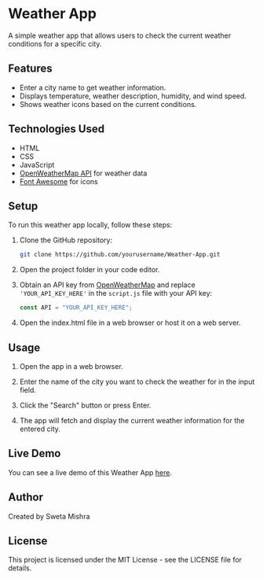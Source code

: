 # Weather App

A simple weather app that allows users to check the current weather conditions for a specific city.

## Features

- Enter a city name to get weather information.
- Displays temperature, weather description, humidity, and wind speed.
- Shows weather icons based on the current conditions.

## Technologies Used

- HTML
- CSS
- JavaScript
- [OpenWeatherMap API](https://openweathermap.org/api) for weather data
- [Font Awesome](https://fontawesome.com/) for icons

## Setup

To run this weather app locally, follow these steps:

1. Clone the GitHub repository:
    ```bash
    git clone https://github.com/yourusername/Weather-App.git
    
2. Open the project folder in your code editor.

3. Obtain an API key from [OpenWeatherMap](https://openweathermap.org/api) and replace `'YOUR_API_KEY_HERE'` in the `script.js` file with your API key:

     ```javascript
   const API = "YOUR_API_KEY_HERE";

4. Open the index.html file in a web browser or host it on a web server.

## Usage
1. Open the app in a web browser.

2. Enter the name of the city you want to check the weather for in the input field.

3. Click the "Search" button or press Enter.

4. The app will fetch and display the current weather information for the entered city.

## Live Demo
You can see a live demo of this Weather App [here](https://weather-app-omega-taupe.vercel.app/).

## Author
Created by Sweta Mishra
## License
This project is licensed under the MIT License - see the LICENSE file for details.
